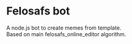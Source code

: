 <h1>Felosafs bot</h1>
A node.js bot to create memes from template. <br> Based on main felosafs_online_editor algorithm.
